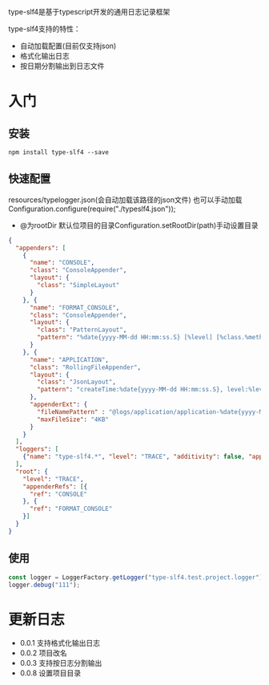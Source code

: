 type-slf4是基于typescript开发的通用日志记录框架

type-slf4支持的特性：
- 自动加载配置(目前仅支持json)
- 格式化输出日志
- 按日期分割输出到日志文件


# 入门
## 安装
 `npm install type-slf4 --save`
## 快速配置
resources/typelogger.json(会自动加载该路径的json文件) 也可以手动加载Configuration.configure(require("./typeslf4.json"));
- @为rootDir 默认位项目的目录Configuration.setRootDir(path)手动设置目录   
```json
{
  "appenders": [
    {
      "name": "CONSOLE",
      "class": "ConsoleAppender",
      "layout": {
        "class": "SimpleLayout"
      }
    }, {
      "name": "FORMAT_CONSOLE",
      "class": "ConsoleAppender",
      "layout": {
        "class": "PatternLayout",
        "pattern": "%date{yyyy-MM-dd HH:mm:ss.S} [%level] [%class.%method] %line %row - %msg%n"
      }
    }, {
      "name": "APPLICATION",
      "class": "RollingFileAppender",
      "layout": {
        "class": "JsonLayout",
        "pattern": "createTime:%date{yyyy-MM-dd HH:mm:ss.S}, level:%level,className:%class,methodName:%method,line:%line,row:%row,message:%msg,file:%file"
      },
      "appenderExt": {
        "fileNamePattern" : "@logs/application/application-%date{yyyy-MM-dd}",
        "maxFileSize": "4KB"
      }
    }
  ],
  "loggers": [
    {"name": "type-slf4.*", "level": "TRACE", "additivity": false, "appenderRefs":  [{"ref": "APPLICATION"}, {"ref": "FORMAT_CONSOLE"}]}
  ],
  "root": {
    "level": "TRACE",
    "appenderRefs": [{
      "ref": "CONSOLE"
    }, {
      "ref": "FORMAT_CONSOLE"
    }]
  }
}

```
## 使用
```javascript 1.8
const logger = LoggerFactory.getLogger("type-slf4.test.project.logger");
logger.debug("111");
```

# 更新日志
- 0.0.1 支持格式化输出日志
- 0.0.2 项目改名
- 0.0.3 支持按日志分割输出
- 0.0.8 设置项目目录

